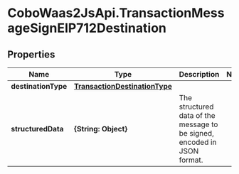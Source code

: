 # CoboWaas2JsApi.TransactionMessageSignEIP712Destination

## Properties

Name | Type | Description | Notes
------------ | ------------- | ------------- | -------------
**destinationType** | [**TransactionDestinationType**](TransactionDestinationType.md) |  | 
**structuredData** | **{String: Object}** | The structured data of the message to be signed, encoded in JSON format. | 


